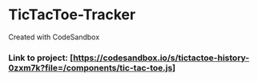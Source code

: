 # TicTacToe-Tracker
Created with CodeSandbox
### Link to project: [https://codesandbox.io/s/tictactoe-history-0zxm7k?file=/components/tic-tac-toe.js]

